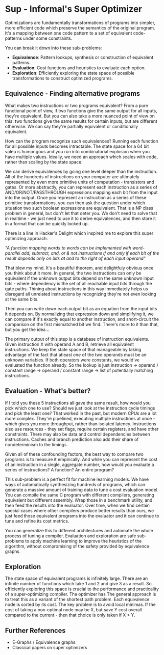 # Sup - Informal's Super Optimizer
Optimizations are fundamentally transformations of programs into simpler, more efficient code which preserve the semantics of the original program.
It's a mapping between one code pattern to a set of equivalent code-patterns under some constraints.
 
You can break it down into these sub-problems:
* **Equivalence**: Pattern lookups, synthesis or construction of equivalent patterns.
* **Evaluation**: Cost functions and heuristics to evaluate each option.
* **Exploration**: Efficiently exploring the state space of possible transformations to construct optimized programs.

## Equivalence - Finding alternative programs
What makes two instructions or two programs equivalent? From a pure functional point of view, if two functions give the same output for all inputs, they're equivalent. But you can also take a more nuanced point of view on this: two functions give the same results for certain inputs, but are different otherwise. We can say they're partially equivalent or conditionally equivalent.

How can the program recognize such equivalences? Running each function for all possible inputs becomes intractable. The state space for a 64 bit valeu is humongous and you run into combinatorial explosion when you have multiple values. Ideally, we need an approach which scales with code, rather than scaling by the state space.

We can derive equivalences by going one level deeper than the instruction. All of the hundreds of instructions on your computer are ultimately represented by even more primitive units of computation - transistors and gates. Or more abstractly, you can represent each instruction as a series of AND/OR/NOT/PASSTHROUGH expressions mapping each bit from the input into the output. 
Once you represent an instruction as a series of these primitive transformations, you can then ask the question under which situation two such boolean expressions are equivalent. That is a NP class problem in general, but don't let that deter you. We don't need to solve that in realtime - we just need to use it to derive equivalences, and then store it in a format that can be quickly looked up.

There is a line in Hacker's Delight which inspired me to explore this super optimizing approach:

*"A function mapping words to words can be implemented with word-parallel add, subtract, and, or & not instructions if and only if each bit of the result depends only on bits at and to the right of each input operand"*

That blew my mind. It's a beautiful theorem, and delightfuly obvious once you think about it more. In general, the two instructions can only be equivalent if the unknown output bits depend on the same unknown input bits - where dependency is the set of all reachable input bits through the gate paths. Thining about instructions in this way immediately helps us disregard all unrelated instructions by recognizing they're not even looking at the same bits. 

Then you can write down each output bit as an equation from the input bits it depends on. By normalizing that expression down and simplifying it, we can compare if it's exactly equal to another instruction, and short-circuit the comparison on the first mismatched bit we find. There's more to it than that, but you get the idea...

The primary output of this step is a database of instruction equivalents. Given instruction X with operand A and B, retrieve all equivalent instructions. We keep the state space of that manageable by taking advantage of the fact that atleast *one* of the two operands must be an unknown variables. If both operators were constants, we would've evaluated the function already. So the lookup is just instruction -> operand / constant range -> operand / constant range -> list of potentially matching instructions.

## Evaluation - What's better?
If I told you these 5 instructions all gave the same result, how would you pick which one to use? Should we just look at the instruction cycle timings and pick the least one? That worked in the past, but modern CPUs are a lot more complex. They're pipelined, executing multiple instructions at once - which gives you more throughput, rather than isolated latency. Instructions also use resources - they set flags, require certain registers, and have other constraints. There may also be data and control dependencies between instructions. Caches and branch prediction also add their share of nondeterminism to the timings.

Given all of these confounding factors, the best way to compare two programs is to measure it empirically. And while you can represent the cost of an instruction in a single, aggregate number, how would you evaluate a series of instructions? A function? An entire program?

This sub-problem is a perfect fit for machine learning models. We have ways of automatically synthesizing hundreds of programs, which can generate a massive amount of training data to tune a cost evaluation model. You can compile the same C program with different compilers, generating equivalent but different assembly. Wrap those in a benchmark utility, and then feed the results into the evaluator. Over time, when we find certain special cases where other compilers produce better results than ours, we just feed those equivalent programs into the evaluator and it can continue to tune and refine its cost metrics. 

You can generalize this to different architectures and automate the whole process of tuning a compiler. Evaluation and exploration are safe sub-problems to apply machine learning to improve the heuristics of the algorithm, without compromising of the safety provided by equivalence graphs.

## Exploration
The state space of equivalent programs is infinitely large. There are an infinite number of functions which take 1 and 2 and give 3 as a result. So efficiently exploring this space is crucial to the performance and practicality of a super-optimizing compiler. The optimizer has 
The general approach is to treat this as a variant of the shortest path problem. 
Each equivalence node is sorted by its cost. The key problem is to avoid local minimas. If the cost of taking a non-optimal node may be X, but save Y cost overall compared to the current - then that choice is only taken if X < Y. 



## Further References
- E-Graphs / Equivalence graphs
- Classical papers on super optimizers


